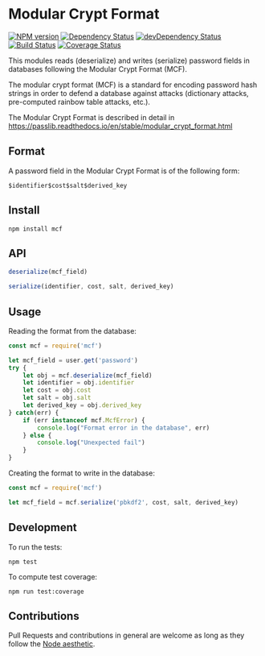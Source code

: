 
Modular Crypt Format
====================

[![NPM version](http://img.shields.io/npm/v/mcf.svg)](https://www.npmjs.org/package/mcf)
[![Dependency Status](https://david-dm.org/madarche/mcf-js.svg)](https://david-dm.org/madarche/mcf-js)
[![devDependency Status](https://david-dm.org/madarche/mcf-js/dev-status.svg)](https://david-dm.org/madarche/mcf-js#info=devDependencies)
[![Build Status](https://travis-ci.org/madarche/mcf-js.svg?branch=master)](https://travis-ci.org/madarche/mcf-js)
[![Coverage Status](https://coveralls.io/repos/github/madarche/mcf-js/badge.svg?branch=master)](https://coveralls.io/github/madarche/mcf-js?branch=master)

This modules reads (deserialize) and writes (serialize) password fields in
databases following the Modular Crypt Format (MCF).

The modular crypt format (MCF) is a standard for encoding password hash strings
in order to defend a database against attacks (dictionary attacks, pre-computed
rainbow table attacks, etc.).

The Modular Crypt Format is described in detail in
https://passlib.readthedocs.io/en/stable/modular_crypt_format.html


Format
------

A password field in the Modular Crypt Format is of the following form:

    $identifier$cost$salt$derived_key


Install
-------

```shell
npm install mcf
```


API
---

```javascript
deserialize(mcf_field)
```

```javascript
serialize(identifier, cost, salt, derived_key)
```


Usage
-----

Reading the format from the database:

```javascript
const mcf = require('mcf')

let mcf_field = user.get('password')
try {
    let obj = mcf.deserialize(mcf_field)
    let identifier = obj.identifier
    let cost = obj.cost
    let salt = obj.salt
    let derived_key = obj.derived_key
} catch(err) {
    if (err instanceof mcf.McfError) {
        console.log("Format error in the database", err)
    } else {
        console.log("Unexpected fail")
    }
}
```

Creating the format to write in the database:

```javascript
const mcf = require('mcf')

let mcf_field = mcf.serialize('pbkdf2', cost, salt, derived_key)
```

Development
-----------

To run the tests:
```shell
npm test
```

To compute test coverage:
```shell
npm run test:coverage
```

Contributions
-------------

Pull Requests and contributions in general are welcome as long as they follow
the [Node aesthetic].

[Node aesthetic]: http://substack.net/node_aesthetic
